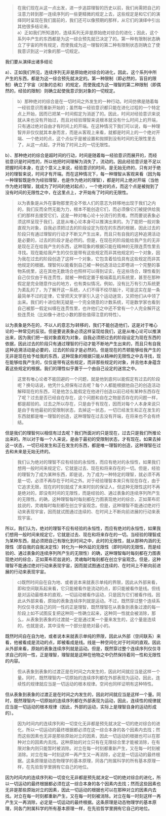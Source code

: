 <blockquote data-pid="TNqyeK3x">在我们现在从这一点出发，进一步追踪理智的历史以前，我们尚需把自己的注意力转到那一连续序列的一些更精微的规定上去，这些规定是和它们的演绎同时呈现在我们面前的，我们还可以像预期的那样，从它们的演绎中引出其他很多结论来。<br>a）正如我们所知道的，连续系列无非是原始绝对综合的进化；因此，这个系列中产生的东西都是为这一综合预先就已决定了的。第一种有限制状态确立了宇宙的所有规定，而使我成为这一理智的第二种有限制状态则确立了使我意识到这一对象的那一切规定。</blockquote><p data-pid="To_eMgAI">我们要从演绎出诸多结论</p><p data-pid="tIDsSh1F">a）、正如我们所见，连续序列无非是原始绝对综合的进化，因此，这个系列中所产生的东西，都是为这一综合预先就决定的。第一种限制（即必然的，盲目的限制）确立了宇宙（对象的总和）的规定，而使我成为这一理智的第二种限制（即偶然的，经验的限制）则确立起使我意识到对象的一切规定。</p><blockquote data-pid="Tn8Tls2p">b）那种绝对的综合是在一切时间之外发生的一种行动。时间仿佛是随着每一经验意识而重新开始的；虽然每一经验意识都只能在进化过程的一个特定点上开始，因而已把某一时间假定为消逝了的。因此，时间对经验意识来说就从来也没有开始过，而且对经验理智来说根本就没有什么时间上的开端，只有通过绝对自由才有时间上的开端。在这种情况下我们可以说，每一种理智并非仅仅就其本身而言，而是从客观上来看，就都是时间上的一个绝对开端、一个绝对的点，这个点似乎是被设置和抛掷到没有时间的无限性里去了，从这一点起，才开始了时间上的一切无限性。</blockquote><p data-pid="_5KgHGlc">b）、那种绝对的综合是超时间的行动，时间是随着每一经验意识而展开的，而经验意识是时间性的，所以他把时间理解为消失了，流动的。因此经验意识是不足以把握时间本身，在这个意义上来说，经验意识的时间，是无始无终的，只有对于绝对的理智来说，时间才有开端。而在这种情况下，每一种理智从客观来看（因为每一种理智既是作为经验理智，也是作为绝对的理智），都是时间上绝对开端（当他作为绝对理智，就成为了时间的绝对起点），一个绝对的点，而这个点是被抛到了没有时间的无限性之中，在这里点上，才开始有了时间的无限性。</p><blockquote data-pid="dnIwskTU">以为表象是从外在事物那里完全不依人们的意志为转移地出现于我们之内的，我们反而全然无能为力，根本不能创造它们，而必须像它们被提供给我们的那样去接受它们，这是一种对唯心论十分流行的责难。然而要说表象必须这样呈现于我们，这是从唯心论本身可以推演出来的。为了能把一般对象直观为对象，自我必须把过去的阶段设定为现在的东西的根据，因此过去的阶段只有通过理智的行动才不断又产生出来，而且只有自我的这种追溯活动是必要的，过去的阶段才是必然的。但是，在现在的阶段能给我产生的无非是现在正在给我产生的东西，这种现象的根据只能在精神的无限连贯性里去寻找。现在能给我产生的仅仅是带有这些规定而非其他规定的一个对象，因为我在过去的阶段创造了这样一个对象，它包含着恰恰具有这些规定而非其他规定的根据。理智何以能看到自己被一种创造活动立即卷进一个完整的事物系统里，这在其他无数场合也照样可以得到证实，在这些场合，理性看到自己仅仅由于有连贯性，就被一种假定置于极端紊乱的系统里，甚至在那种假定是完全随意作出的地方，也有类似情况。例如，没有比万有引力系统更为紊乱的了，为了解开这一系统，人们不得不绞尽脑汁，可是这实在是一条最简单不过的定律，它曾把天文学家引入这个运动迷宫，又把他们从中领了出来。我们的十进位制无疑是一个完全随意的计数系统，可是数学家也看到自己被那一假定纠缠在连贯性里，也许他们之中还不曾有一个人完全解开这些连贯处（比如像十进位小数的那些值得注意的特性）。</blockquote><p data-pid="qdOwV5JR">以为表象是外在的，不以人的意志为i转移的，我们不能创造他们，这是对于唯心论的一种常见的反驳。但是要说表象必须这样呈现给我们，这是从唯心论可以推演出来，因为我们把一般对象直观为对象，自我必须把过去的阶段设定为现在东西的依据，因此过去的阶段只有通过理智的行动才能不断地产生出来的，而且只有自我这种追溯活动是必要的，过去的阶段才是必然的。但是现在的杰顿能够给我产生的无非是现在给予给我的东西，这种现象的根据只能从精神的无限性之中去寻找，现在能够给我产生的，仅仅是带有这些规定，而非那些规定的对象，并且他本身蕴含着这些规定的根据。我们的理性似乎置于一个由自己设定的迷宫之中。</p><blockquote data-pid="NpTU0UYg">这里有唯心论者不能回避的一个问题，就是他到底何以能假定有过去的阶段呢？换句话说，他凭什么担保有过去呢？每个人都能根据他自己的创造活动解释现在的东西，可是他怎么能假定在他进行创造以前已经有某种东西存在了呢？过去是否已经自在存在，这个问题和自在之物是否存在的问题一样，都是超验的。过去之所以存在，只是由于有现在，因而对每个人本身来说只是由于有他最初的受限制状态，去掉这一状态，一切已经发生和正在发生的东西就都是唯一理智的创造，这种理智在过去没有开端，在将来也不会有终结。</blockquote><p data-pid="p2tV3UXa">但是我们的理智何以相信有过去呢？我们所面对的只是现在，过去只是我们所推论出来的。所以对于每一个人来说，是由于最初的受限制状态，才有现在。如果去掉这一状态，一切已经发生和正在发生的东西，都是唯一理智的创造，这种理智在过去和未来是无始无终的。</p><blockquote data-pid="AXBvmDk7">我们认为绝对的理智不应有经验的永恒性，而应有绝对的永恒性，如果我们想用一般时间来规定它，它就是过去、现在和将来存在的一切。但是，经验的理智为了成为某种东西，即是说，为了成为一种特定的理智，就必须不再是一切，必须不再存在于时间之外。对于经验理智本来只有现在存在，由于它追求无限，现在的时刻就成了未来时刻的保证人，但这种无限性这时不再是绝对的，即没有时间的无限性，而是经验的、通过表象的连续序列所产生的无限性。的确，这种理智每时每刻都在力图表现绝对的综合，正如莱布尼兹说的，灵魂每时每刻都在创立宇宙观念。但是，这种理智不能通过绝对行动来表现宇宙，因而就试图通过连续的、在时间上不断向前进展的行动来表现宇宙。</blockquote><p data-pid="__mO1u62">所以，我们认为，绝对的理智不应有经验的永恒性，而应有绝对的永恒性，如果我们想用一般时间来规定它，它就是过去、现在和将来存在的一切。当经验的理智成为某种东西，就必须把自己有限化到时间之中，此时的无限性，就从那种内涵的无限性（即自我的自我决定性）转化为一种外延的无限性（即时间的无限性，而是经验的、通过表象的连续序列所产生的无限性）的确，这种理智每时每刻都在力图表现绝对的综合，正如莱布尼兹说的，灵魂每时每刻都在创立宇宙观念。但是，这种理智不能通过绝对行动来表现宇宙，因而就试图通过连续的、在时间上不断向前进展的行动来表现宇宙。</p><blockquote data-pid="xRu40Kaq">c)既然时间自在自为地、或者说本来就表示单纯的界限，因此从外部来看，即和空间联系起来看，它只能被看作是流动的点，即只能被看作是线。但线是对运动最根本的直观，一切运动被看作运动，只是因为它们被看作线。因此从外部来看，原始的表象连续序列就是运动。不过，既然穿过整个连续系列仅仅寻求自己的同一性的正是理智，既然理智在从表象到表象过渡的每一阶段上如不试图反复把这种同一性确立起来，这种同一性就会被消除，那么，从表象到表象的过渡就一定是通过某一个量来发生的，这个量是连续的，也就是说，其中没有一个部分是绝对最小的。</blockquote><p data-pid="sUeIWURg">既然时间自在自为地，或者说本来就表示单纯的界限，因此从外部（空间联系）来看，他被看成是流动的点，即被看成是线。线是一种空间化对于时间的直观。因此从外部来看，原始的表象连续序列就是运动。但是，既然穿过整个连续序列仅仅寻求自己的同一性，正是理智，理智就是这种在他物之中仍然保持着同一性和无限性的内容。</p><blockquote data-pid="3QnJi8jg">但从表象到表象的过渡正是在时间之内发生的，因此时间就应当是这样一个量。同时，既然理智内一切原始的连续序列都在外部表现为运动，因此，连续性的规律就应当是一切运动的根本规律。空间也同样证明有这种特性。</blockquote><p data-pid="GmANN-xY">但从表象到表象的过渡正是在时间之内发生的，因此时间就应当是这样一个量。同时，既然理智内一切原始的连续序列都在外部表现为运动，因此，连续性的规律就应当是一切运动的根本规律（因此，外部的运动，实际上是理智自身的运动形成的）。</p><blockquote data-pid="EDn4-SdN">因为时间内的连续序列和一切变化无非都是预先就决定一切的绝对综合的进化，所以一切运动的最终根据都必须在这一综合本身的各个因素内去找；然而这些因素也无非是那些原始对立的因素，因此一切运动的根据也可以在那种对立的因素内去找。这种原始的对立只有在无限综合里才能被消除，在有限对象内则只能暂时被消除。对立在每一时刻都重新产生，又在每一时刻被消除。对立在每一时刻这样一再产生又一再消除，必定是一切运动的最终根据。这条原理是动态物理学的基本原理，同各门附属科学的所有基本原理一样，在先验哲学里拥有它自己的地位。</blockquote><p data-pid="dJDlt_7E">因为时间内的连续序列和一切变化无非都是预先就决定一切的绝对综合的进化，所以一切运动的最终根据都必须在这一综合本身的各个因素内去找；然而这些因素也无非是那些原始对立的因素，因此一切运动的根据也可以在那种对立的因素内去找。对立在每一时刻都重新产生，又在每一时刻被消除。对立在每一时刻这样一再产生又一再消除，必定是一切运动的最终根据。这条原理是动态物理学的基本原理，同各门附属科学的所有基本原理一样，在先验哲学里拥有它自己的地位。</p><p></p>